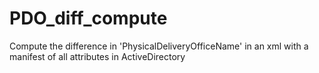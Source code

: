 # PDO_diff_compute
Compute the difference in 'PhysicalDeliveryOfficeName' in an xml with a manifest of all attributes in ActiveDirectory
